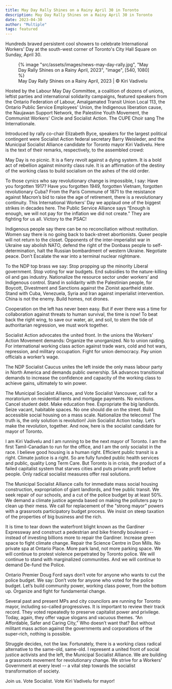 ```yaml
---
title: May Day Rally Shines on a Rainy April 30 in Toronto
description: May Day Rally Shines on a Rainy April 30 in Toronto
date: 2023-04-30
author: "Multiple"
tags: featured
---
```


Hundreds braved persistent cool showers to celebrate International Workers' Day at the south-west corner of Toronto's City Hall Square on Sunday, April 30.

<!-- excerpt -->

<figure>
{% image "src/assets/images/news-may-day-rally.jpg", "May Day Rally Shines on a Rainy April, 2023", "image", [540, 1080] %}
<figcaption>May Day Rally Shines on a Rainy April, 2023 | © Kiri Vadivelu</figcaption>
</figure>

Hosted by the Labour May Day Committee, a coalition of dozens of unions, leftist parties and international solidarity campaigns, featured speakers from the Ontario Federation of Labour, Amalgamated Transit Union Local 113, the Ontario Public Service Employees' Union, the Indigenous liberation cause, the Naujawan Support Network, the Palestine Youth Movement, the Communist Workers' Circle and Socialist Action. The CUPE Choir sang The Internationale.

Introduced by rally co-chair Elizabeth Byce, speakers for the largest political contingent were Socialist Action federal secretary Barry Weisleder, and the Municipal Socialist Alliance candidate for Toronto mayor Kiri Vadivelu.
Here is the text of their remarks, respectively, to the assembled crowd:

May Day is no picnic. It is a fiery revolt against a dying system. It is a bold act of rebellion against minority class rule. It is an affirmation of the destiny of the working class to build socialism on the ashes of the old order.

To those cynics who say revolutionary change is impossible, I say: Have you forgotten 1917? Have you forgotten 1949, forgotten Vietnam, forgotten revolutionary Cuba? From the Paris Commune of 1871 to the resistance against Macron’s bid to raise the age of retirement, there is a revolutionary continuity. This International Workers’ Day we applaud one of the biggest strikes in decades here. The Public Service Alliance says “Enough is enough, we will not pay for the inflation we did not create.” They are fighting for us all. Victory to the PSAC!

Indigenous people say there can be no reconciliation without restitution. Women say there is no going back to back-street abortionists. Queer people will not return to the closet. Opponents of the inter-imperialist war in Ukraine say abolish NATO, defend the right of the Donbass people to self-determination, halt the Russian bombardment of western Ukraine. Negotiate peace. Don’t Escalate the war into a terminal nuclear nightmare.

To the NDP top brass we say: Stop propping up the minority Liberal government. Stop voting for war budgets. End subsidies to the nature-killing oil and gas industry. Nationalize the resource sector under workers’ and Indigenous control. Stand in solidarity with the Palestinian people, for Boycott, Divestment and Sanctions against the Zionist apartheid state. Stand with Cuba, Venezuela, Syria and Iran against imperialist intervention. China is not the enemy. Build homes, not drones.

Cooperation on the left has never been easy. But if ever there was a time for collaboration against threats to human survival, the time is now! To beat back the right wing, to save our water, air, and soil, to stem the tide of authoritarian regression, we must work together.

Socialist Action advocates the united front. In the unions the Workers’ Action Movement demands: Organize the unorganized. No to union raiding. For international working class action against trade wars, cold and hot wars, repression, and military occupation. Fight for union democracy. Pay union officials a worker’s wage.

The NDP Socialist Caucus unites the left inside the only mass labour party in North America and demands public ownership. SA advances transitional demands to increase the confidence and capacity of the working class to achieve gains, ultimately to win power.

The Municipal Socialist Alliance, and Vote Socialist Vancouver, call for a moratorium on residential rents and mortgage payments. No evictions. Cancel student debt. Make education free. Expropriate the big landlords. Seize vacant, habitable spaces. No one should die on the street. Build accessible social housing on a mass scale. Nationalize the telecoms! The truth is, the only solution is revolution! Join Socialist Action today. Let’s make the revolution, together. And now, here is the socialist candidate for mayor of Toronto.

I am Kiri Vadivelu and I am running to be the next mayor of Toronto. I am the first Tamil-Canadian to run for the office, and I am the only socialist in the race. I believe good housing is a human right. Efficient public transit is a right. Climate justice is a right. So are fully funded public health services and public, quality Long Term Care.
But Toronto is in crisis, the product of a failed capitalist system that starves cities and puts private profit before people. Only radical socialist measures offer real solutions.

The Municipal Socialist Alliance calls for immediate mass social housing construction, expropriation of giant landlords, and free public transit. We seek repair of our schools, and a cut of the police budget by at least 50%. We demand a climate justice agenda based on making the polluters pay to clean up their mess. We call for replacement of the "strong mayor" powers with a grassroots participatory budget process. We insist on steep taxation of the properties of big business and the rich.

It is time to tear down the waterfront blight known as the Gardiner Expressway and construct a pedestrian and bike friendly boulevard -- instead of investing billions more to repair the Gardiner. Increase green space to fight climate change. Repair the Science Centre in Don Mills. No private spa at Ontario Place. More park land, not more parking space.
We will continue to protest violence perpetrated by Toronto police. We will continue to stand with marginalized communities. And we will continue to demand De-fund the Police.

Ontario Premier Doug Ford says don’t vote for anyone who wants to cut the police budget. We say: Don’t vote for anyone who voted for the police budget. Let’s build community power, working class power, from the bottom up. Organize and fight for fundamental change.

Several past and present MPs and city councilors are running for Toronto mayor, including so-called progressives. It is important to review their track record. They voted repeatedly to preserve capitalist power and privilege. Today, again, they offer vague slogans and vacuous themes. “An Affordable, Safer and Caring City,” Who doesn’t want that? But without militant mass action against the governments and corporations of the super-rich, nothing is possible.

Struggle decides, not the law. Fortunately, there is a working class radical alternative to the same-old, same-old. I represent a united front of social justice activists and the left, the Municipal Socialist Alliance. We are building a grassroots movement for revolutionary change. We strive for a Workers’ Government at every level -- a vital step towards the socialist transformation of society.

Join us. Vote Socialist. Vote Kiri Vadivelu for mayor!
